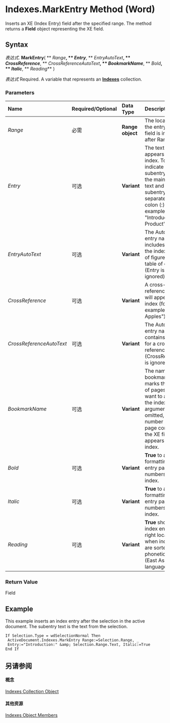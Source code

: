 
# Indexes.MarkEntry Method (Word)

Inserts an XE (Index Entry) field after the specified range. The method returns a  **Field** object representing the XE field.


## Syntax

 _表达式_. **MarkEntry**( ** _Range_**, ** _Entry_**, ** _EntryAutoText_**, ** _CrossReference_**, ** _CrossReferenceAutoText_**, ** _BookmarkName_**, ** _Bold_**, ** _Italic_**, ** _Reading_** )

 _表达式_ Required. A variable that represents an **[Indexes](0441446a-c1b5-d333-5950-906fe463b61d.md)** collection.


### Parameters



|**Name**|**Required/Optional**|**Data Type**|**Description**|
|:-----|:-----|:-----|:-----|
| _Range_|必需|**Range object**|The location of the entry. The XE field is inserted after Range.|
| _Entry_|可选|**Variant**|The text that appears in the index. To indicate a subentry, include the main entry text and the subentry text, separated by a colon (:) (for example, "Introduction:The Product").|
| _EntryAutoText_|可选|**Variant**|The AutoText entry name that includes text for the index, table of figures, or table of contents (Entry is ignored).|
| _CrossReference_|可选|**Variant**|A cross-reference that will appear in the index (for example, "See Apples").|
| _CrossReferenceAutoText_|可选|**Variant**|The AutoText entry name that contains the text for a cross-reference (CrossReference is ignored).|
| _BookmarkName_|可选|**Variant**|The name of the bookmark that marks the range of pages you want to appear in the index. If this argument is omitted, the number of the page containing the XE field appears in the index.|
| _Bold_|可选|**Variant**|**True** to add bold formatting to the entry page numbers in the index.|
| _Italic_|可选|**Variant**|**True** to add italic formatting to the entry page numbers in the index.|
| _Reading_|可选|**Variant**|**True** shows an index entry in the right location when indexes are sorted phonetically (East Asian languages only).|

### Return Value

Field


## Example

This example inserts an index entry after the selection in the active document. The subentry text is the text from the selection.


```
If Selection.Type = wdSelectionNormal Then 
 ActiveDocument.Indexes.MarkEntry Range:=Selection.Range, _ 
 Entry:="Introduction:" &amp; Selection.Range.Text, Italic:=True 
End If
```


## 另请参阅


#### 概念


[Indexes Collection Object](0441446a-c1b5-d333-5950-906fe463b61d.md)
#### 其他资源


[Indexes Object Members](http://msdn.microsoft.com/library/41ba21ff-465c-41b8-26d5-2c0e80727989%28Office.15%29.aspx)